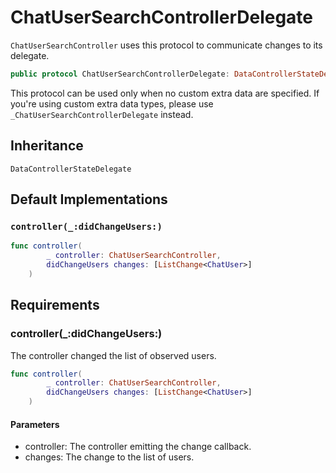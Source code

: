 # ChatUserSearchControllerDelegate

`ChatUserSearchController` uses this protocol to communicate changes to its delegate.

``` swift
public protocol ChatUserSearchControllerDelegate: DataControllerStateDelegate 
```

This protocol can be used only when no custom extra data are specified. If you're using custom extra data types,
please use `_ChatUserSearchControllerDelegate` instead.

## Inheritance

`DataControllerStateDelegate`

## Default Implementations

### `controller(_:didChangeUsers:)`

``` swift
func controller(
        _ controller: ChatUserSearchController,
        didChangeUsers changes: [ListChange<ChatUser>]
    ) 
```

## Requirements

### controller(\_:​didChangeUsers:​)

The controller changed the list of observed users.

``` swift
func controller(
        _ controller: ChatUserSearchController,
        didChangeUsers changes: [ListChange<ChatUser>]
    )
```

#### Parameters

  - controller: The controller emitting the change callback.
  - changes: The change to the list of users.
